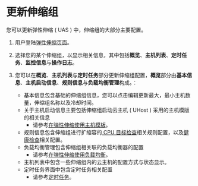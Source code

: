 # 更新伸缩组

您可以更新弹性伸缩 ( UAS ) 中，伸缩组的大部分主要配置。

1. 用户登陆[弹性伸缩页面](https://console.ucloud.cn/uas/manage)。
2. 选择您的某个伸缩组，以显示相关信息，其中包括**概览**、**主机列表**、**定时任务**、**监控信息**与**操作日志**。
3. 您可以在**概览**、**主机列表**与**定时任务**部分更新伸缩组配置，**概览**部分由**基本信息**、**主机启动信息**、**规则信息**与**负载均衡管理**构成。：

   - 基本信息包含基础的伸缩组信息，您可以点击编辑更新最大，最小主机数量，伸缩组名称以及冷却时间。
   - 关于主机启动信息主要包括伸缩组启动云主机 ( UHost ) 采用的主机模版的相关信息
     - 请参考[在弹性伸缩使用主机模板](/uas/guide/uhost.md)。
   - 规则信息包含伸缩组进行扩缩容的[ CPU 目标检查](/uas/guide/rule.md)相关规则配置，以及[健康检查](/uas/guide/health.md)相关配置。
   - 负载均衡管理包含伸缩组相关联的负载均衡器的配置
     - 请参考[在弹性伸缩使用负载均衡](/uas/guide/lb.md)。
   - 主机列表中包含一些伸缩组内的云主机的配置方式与状态显示。
   - 定时任务界面中包含定时任务相关配置
     - 请参考[定时任务](/uas/guide/cron.md)。



